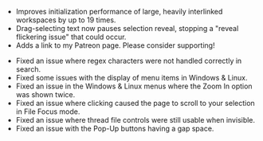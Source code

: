 + Improves initialization performance of large, heavily interlinked workspaces by up to 19 times.
+ Drag-selecting text now pauses selection reveal, stopping a "reveal flickering issue" that could occur.
+ Adds a link to my Patreon page. Please consider supporting!
- Fixed an issue where regex characters were not handled correctly in search.
- Fixed some issues with the display of menu items in Windows & Linux.
- Fixed an issue in the Windows & Linux menus where the Zoom In option was shown twice.
- Fixed an issue where clicking caused the page to scroll to your selection in File Focus mode.
- Fixed an issue where thread file controls were still usable when invisible.
- Fixed an issue with the Pop-Up buttons having a gap space.